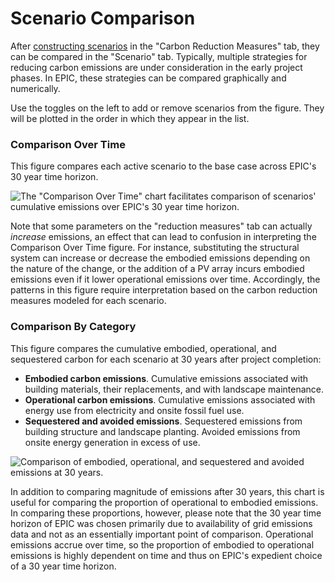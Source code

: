 # Scenario Comparison

After [constructing scenarios](carbon-reduction-measures/scenarios.md) in the "Carbon Reduction Measures" tab, they can be compared in the "Scenario" tab. Typically, multiple strategies for reducing carbon emissions are under consideration in the early project phases. In EPIC, these strategies can be compared graphically and numerically.

Use the toggles on the left to add or remove scenarios from the figure. They will be plotted in the order in which they appear in the list. &#x20;

### Comparison Over Time

This figure compares each active scenario to the base case across EPIC's 30 year time horizon.

![The "Comparison Over Time" chart facilitates comparison of scenarios' cumulative emissions over EPIC's 30 year time horizon.](<../.gitbook/assets/2022-06-14 18\_09\_02-EPIC Assessment-01.jpg>)

Note that some parameters on the "reduction measures" tab can actually _increase_ emissions, an effect that can lead to confusion in interpreting the Comparison Over Time figure. For instance, substituting the structural system can increase or decrease the embodied emissions depending on the nature of the change, or the addition of a PV array incurs embodied emissions even if it lower operational emissions over time. Accordingly, the patterns in this figure require interpretation based on the carbon reduction measures modeled for each scenario.&#x20;

### Comparison By Category

This figure compares the cumulative embodied, operational, and sequestered carbon for each scenario at 30 years after project completion:

* **Embodied carbon emissions**. Cumulative emissions associated with building materials, their replacements, and with landscape maintenance.
* **Operational carbon emissions**. Cumulative emissions associated with energy use from electricity and onsite fossil fuel use.&#x20;
* **Sequestered and avoided emissions**. Sequestered emissions from building structure and landscape planting. Avoided emissions from onsite energy generation in excess of use.&#x20;

![Comparison of embodied, operational, and sequestered and avoided emissions at 30 years. ](<../.gitbook/assets/2022-06-14 18\_09\_02-EPIC Assessment-01 (1).jpg>)

In addition to comparing magnitude of emissions after 30 years, this chart is useful for comparing the proportion of operational to embodied emissions. In comparing these proportions, however, please note that the 30 year time horizon of EPIC was chosen primarily due to availability of grid emissions data and not as an essentially important point of comparison. Operational emissions accrue over time, so the proportion of embodied to operational emissions is highly dependent on time and thus on EPIC's expedient choice of a 30 year time horizon.
